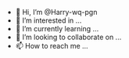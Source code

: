 - 👋 Hi, I’m @Harry-wq-pgn
- 👀 I’m interested in ...
- 🌱 I’m currently learning ...
- 💞️ I’m looking to collaborate on ...
- 📫 How to reach me ...

<!---
Harry-wq-pgn/Harry-wq-pgn is a ✨ special ✨ repository because its `README.md` (this file) appears on your GitHub profile.
You can click the Preview link to take a look at your changes.
--->
